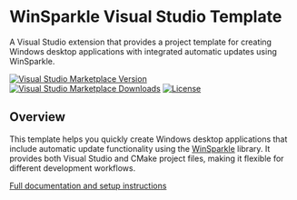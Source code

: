# WinSparkle Visual Studio Template

A Visual Studio extension that provides a project template for creating Windows desktop applications with integrated automatic updates using WinSparkle.

[![Visual Studio Marketplace Version](https://img.shields.io/visual-studio-marketplace/v/Tizzle716.WinSparkleTemplate)](https://marketplace.visualstudio.com/items?itemName=Tizzle716.WinSparkleTemplate)
[![Visual Studio Marketplace Downloads](https://img.shields.io/visual-studio-marketplace/d/Tizzle716.WinSparkleTemplate)](https://marketplace.visualstudio.com/items?itemName=Tizzle716.WinSparkleTemplate)
[![License](https://img.shields.io/github/license/Tizzle716/winsparkle-template)](LICENSE)

## Overview

This template helps you quickly create Windows desktop applications that include automatic update functionality using the [WinSparkle](https://github.com/vslavik/winsparkle) library. It provides both Visual Studio and CMake project files, making it flexible for different development workflows.

[Full documentation and setup instructions](docs/README.md)